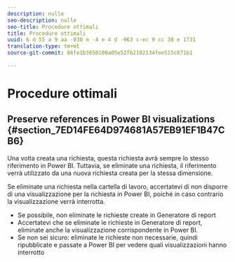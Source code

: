 ```yaml
---
description: nulle
seo-description: nulle
seo-title: Procedure ottimali
title: Procedure ottimali
uuid: 6 d 55 a 9 aa -030 e -4 e 4 d -963 c-ec 9 cc 38 e 1731
translation-type: tm+mt
source-git-commit: 86fe1b3650100a05e52fb2102134fee515c871b1

---
```



# Procedure ottimali

## Preserve references in Power BI visualizations {#section_7ED14FE64D974681A57EB91EF1B47CB6}

Una volta creata una richiesta, questa richiesta avrà sempre lo stesso riferimento in Power BI. Tuttavia, se eliminate una richiesta, il riferimento verrà utilizzato da una nuova richiesta creata per la stessa dimensione.

Se eliminate una richiesta nella cartella di lavoro, accertatevi di non disporre di una visualizzazione per la richiesta in Power BI, poiché in caso contrario la visualizzazione verrà interrotta.

* Se possibile, non eliminate le richieste create in Generatore di report
* Accertatevi che se eliminate le richieste in Generatore di report, eliminate anche la visualizzazione corrispondente in Power BI.
* Se non sei sicuro: eliminate le richieste non necessarie, quindi ripubblicate e passate a Power BI per vedere quali visualizzazioni hanno interrotto

